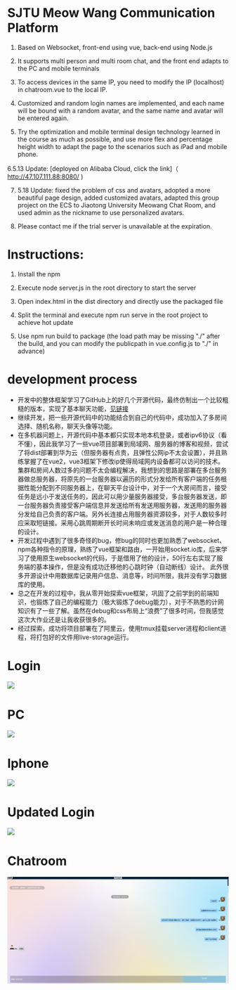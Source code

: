 # SJTU Meow Wang Communication Platform

1. Based on Websocket, front-end using vue, back-end using Node.js

2. It supports multi person and multi room chat, and the front end adapts to the PC and mobile terminals

3. To access devices in the same IP, you need to modify the IP (localhost) in chatroom.vue to the local IP.

4. Customized and random login names are implemented, and each name will be bound with a random avatar, and the same name and avatar will be entered again.

5. Try the optimization and mobile terminal design technology learned in the course as much as possible, and use more flex and percentage height width to adapt the page to the scenarios such as iPad and mobile phone.

6.5.13 Update: [deployed on Alibaba Cloud, click the link]（ http://47.107.111.88:8080/ )

7. 5.18 Update: fixed the problem of css and avatars, adopted a more beautiful page design, added customized avatars, adapted this group project on the ECS to Jiaotong University Meowang Chat Room, and used admin as the nickname to use personalized avatars.

8. Please contact me if the trial server is unavailable at the expiration.
# Instructions:

1. Install the npm

2. Execute node server.js in the root directory to start the server

3. Open index.html in the dist directory and directly use the packaged file

4. Split the terminal and execute npm run serve in the root project to achieve hot update

5. Use npm run build to package (the load path may be missing "./" after the build, and you can modify the publicpath in vue.config.js to "./" in advance)

# development process
* 开发中的整体框架学习了GitHub上的好几个开源代码，最终仿制出一个比较粗糙的版本，实现了基本聊天功能，[见链接](https://github.com/sjtuLLWWTT/Chatroom-vue)  
* 继续开发，把一些开源代码中的功能结合到自己的代码中，成功加入了多房间选择、随机名称，聊天头像等功能。  
* 在多机器问题上，开源代码中基本都只实现本地本机登录，或者ipv6协议（看不懂），因此我学习了一些vue项目部署到局域网、服务器的博客和视频，尝试了将dist部署到华为云（但服务器有点贵，且弹性公网ip不太会设置），并且熟练掌握了在vue2，vue3框架下修改ip使得局域网内设备都可以访问的技术。集群和房间人数过多的问题不太会编程解决，我想到的思路是部署在多台服务器做总服务器，将原先的一台服务器以遍历的形式分发给所有客户端的任务根据性能分配到不同服务器上，在聊天平台设计中，对于一个大房间而言，接受任务是远小于发送任务的，因此可以用少量服务器接受，多台服务器发送，即一台服务器负责接受客户端信息并发送给所有发送用服务器，发送用的服务器分发给自己负责的客户端。另外长连接占用服务器资源较多，对于人数较多时应采取短链接。采用心跳周期断开长时间未响应或发送消息的用户是一种合理的设计。
* 开发过程中遇到了很多奇怪的bug，修bug的同时也更加熟悉了websocket、npm各种指令的原理，熟练了vue框架和路由，一开始用socket.io库，后来学习了使用原生websocket的代码，于是借用了他的设计，50行左右实现了服务端的基本操作，但是没有成功迁移他的心跳时钟（自动断线）设计。  此外很多开源设计中用数据库记录用户信息、消息等，时间所限，我并没有学习数据库的使用。
* 总之在开发的过程中，我从零开始探索vue框架，巩固了之前学到的前端知识，也锻炼了自己的编程能力（极大锻炼了debug能力），对于不熟悉的计网知识有了一些了解。虽然在debug和css布局上“浪费”了很多时间，但我感觉这次大作业还是让我收获很多的。  
* 经过探索，成功将项目部署在了阿里云，使用tmux挂载server进程和client进程，将打包好的文件用live-storage运行。
# Login 
![](https://github.com/sjtuLLWWTT/SoftwareEngineeringProject/blob/main/preview/pcfront.png)
# PC
![](https://github.com/sjtuLLWWTT/SoftwareEngineeringProject/blob/main/preview/聊天.png)
# Iphone
![](https://github.com/sjtuLLWWTT/SoftwareEngineeringProject/blob/main/preview/移动端.png)
# Updated Login
![](https://github.com/sjtuLLWWTT/SoftwareEngineeringProject/blob/main/preview/pcfrontt.png)
# Chatroom 
![](./preview/聊天2.png)
